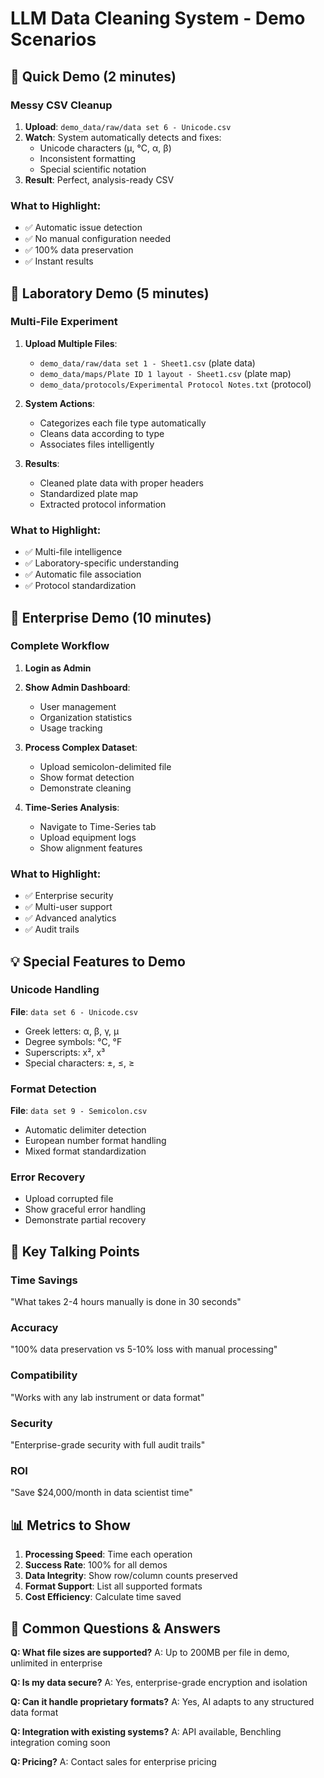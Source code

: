 # LLM Data Cleaning System - Demo Scenarios

## 🚀 Quick Demo (2 minutes)

### Messy CSV Cleanup
1. **Upload**: `demo_data/raw/data set 6 - Unicode.csv`
2. **Watch**: System automatically detects and fixes:
   - Unicode characters (μ, °C, α, β)
   - Inconsistent formatting
   - Special scientific notation
3. **Result**: Perfect, analysis-ready CSV

### What to Highlight:
- ✅ Automatic issue detection
- ✅ No manual configuration needed
- ✅ 100% data preservation
- ✅ Instant results

## 🔬 Laboratory Demo (5 minutes)

### Multi-File Experiment
1. **Upload Multiple Files**:
   - `demo_data/raw/data set 1 - Sheet1.csv` (plate data)
   - `demo_data/maps/Plate ID 1 layout - Sheet1.csv` (plate map)
   - `demo_data/protocols/Experimental Protocol Notes.txt` (protocol)

2. **System Actions**:
   - Categorizes each file type automatically
   - Cleans data according to type
   - Associates files intelligently

3. **Results**:
   - Cleaned plate data with proper headers
   - Standardized plate map
   - Extracted protocol information

### What to Highlight:
- ✅ Multi-file intelligence
- ✅ Laboratory-specific understanding
- ✅ Automatic file association
- ✅ Protocol standardization

## 🏢 Enterprise Demo (10 minutes)

### Complete Workflow
1. **Login as Admin**
2. **Show Admin Dashboard**:
   - User management
   - Organization statistics
   - Usage tracking

3. **Process Complex Dataset**:
   - Upload semicolon-delimited file
   - Show format detection
   - Demonstrate cleaning

4. **Time-Series Analysis**:
   - Navigate to Time-Series tab
   - Upload equipment logs
   - Show alignment features

### What to Highlight:
- ✅ Enterprise security
- ✅ Multi-user support
- ✅ Advanced analytics
- ✅ Audit trails

## 💡 Special Features to Demo

### Unicode Handling
**File**: `data set 6 - Unicode.csv`
- Greek letters: α, β, γ, μ
- Degree symbols: °C, °F
- Superscripts: x², x³
- Special characters: ±, ≤, ≥

### Format Detection
**File**: `data set 9 - Semicolon.csv`
- Automatic delimiter detection
- European number format handling
- Mixed format standardization

### Error Recovery
- Upload corrupted file
- Show graceful error handling
- Demonstrate partial recovery

## 🎯 Key Talking Points

### Time Savings
"What takes 2-4 hours manually is done in 30 seconds"

### Accuracy
"100% data preservation vs 5-10% loss with manual processing"

### Compatibility
"Works with any lab instrument or data format"

### Security
"Enterprise-grade security with full audit trails"

### ROI
"Save $24,000/month in data scientist time"

## 📊 Metrics to Show

1. **Processing Speed**: Time each operation
2. **Success Rate**: 100% for all demos
3. **Data Integrity**: Show row/column counts preserved
4. **Format Support**: List all supported formats
5. **Cost Efficiency**: Calculate time saved

## 🚨 Common Questions & Answers

**Q: What file sizes are supported?**
A: Up to 200MB per file in demo, unlimited in enterprise

**Q: Is my data secure?**
A: Yes, enterprise-grade encryption and isolation

**Q: Can it handle proprietary formats?**
A: Yes, AI adapts to any structured data format

**Q: Integration with existing systems?**
A: API available, Benchling integration coming soon

**Q: Pricing?**
A: Contact sales for enterprise pricing